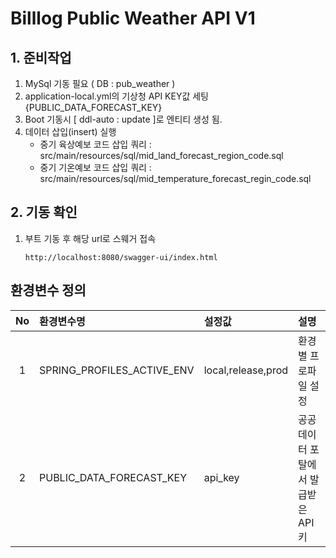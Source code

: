 # Billlog Public Weather API V1

## 1. 준비작업
1. MySql 기동 필요 ( DB : pub_weather )
2. application-local.yml의 기상청 API KEY값 세팅 {PUBLIC_DATA_FORECAST_KEY}
3. Boot 기동시 [ ddl-auto : update ]로 엔티티 생성 됨.
4. 데이터 삽입(insert) 실행
   - 중기 육상예보 코드 삽입 쿼리 : src/main/resources/sql/mid_land_forecast_region_code.sql
   - 중기 기온예보 코드 삽입 쿼리 : src/main/resources/sql/mid_temperature_forecast_regin_code.sql


## 2. 기동 확인
1. 부트 기동 후 해당 url로 스웨거 접속
    ```
    http://localhost:8080/swagger-ui/index.html
    ```

## 환경변수 정의
| No  |환경변수명| 설정값                | 설명                   |
|:---:|:---|:-------------------|:---------------------|
|  1  |SPRING_PROFILES_ACTIVE_ENV| local,release,prod | 환경별 프로파일 설정          |
|  2  |PUBLIC_DATA_FORECAST_KEY| api_key            | 공공데이터 포탈에서 발급받은 API키 |
